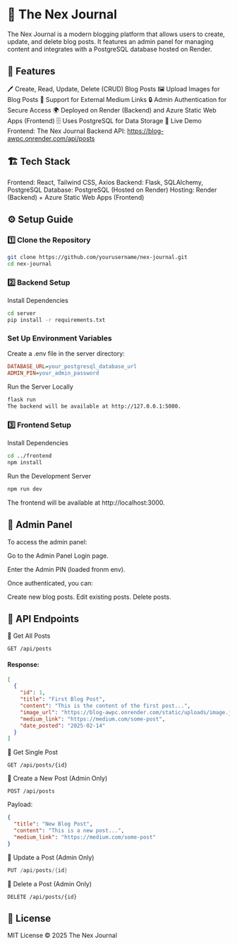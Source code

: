 # 📝 The Nex Journal
The Nex Journal is a modern blogging platform that allows users to create, update, and delete blog posts. It features an admin panel for managing content and integrates with a PostgreSQL database hosted on Render.

## 🌟 Features
🖊️ Create, Read, Update, Delete (CRUD) Blog Posts
🖼️ Upload Images for Blog Posts
🔗 Support for External Medium Links
🔒 Admin Authentication for Secure Access
🌍 Deployed on Render (Backend) and Azure Static Web Apps (Frontend)
🗄️ Uses PostgreSQL for Data Storage
🚀 Live Demo
Frontend: The Nex Journal
Backend API: https://blog-awpc.onrender.com/api/posts

## 🏗️ Tech Stack
Frontend: React, Tailwind CSS, Axios
Backend: Flask, SQLAlchemy, PostgreSQL
Database: PostgreSQL (Hosted on Render)
Hosting: Render (Backend) + Azure Static Web Apps (Frontend)

## ⚙️ Setup Guide
### 1️⃣ Clone the Repository
```bash
git clone https://github.com/yourusername/nex-journal.git
cd nex-journal
```

### 2️⃣ Backend Setup
Install Dependencies
```bash
cd server
pip install -r requirements.txt
```

### Set Up Environment Variables
Create a .env file in the server directory:

```ini
DATABASE_URL=your_postgresql_database_url
ADMIN_PIN=your_admin_password
```
Run the Server Locally
```bash
flask run
The backend will be available at http://127.0.0.1:5000.
```

### 3️⃣ Frontend Setup
Install Dependencies
```bash
cd ../frontend
npm install
```
Run the Development Server
```bash
npm run dev
```
The frontend will be available at http://localhost:3000.

## 🔑 Admin Panel
To access the admin panel:

Go to the Admin Panel Login page.

Enter the Admin PIN (loaded fronm env).

Once authenticated, you can:

Create new blog posts.
Edit existing posts.
Delete posts.

## 📖 API Endpoints
🔹 Get All Posts
```http
GET /api/posts
```
#### Response:

```json
[
  {
    "id": 1,
    "title": "First Blog Post",
    "content": "This is the content of the first post...",
    "image_url": "https://blog-awpc.onrender.com/static/uploads/image.jpg",
    "medium_link": "https://medium.com/some-post",
    "date_posted": "2025-02-14"
  }
]
```
🔹 Get Single Post
```http
GET /api/posts/{id}
```
🔹 Create a New Post (Admin Only)
```http
POST /api/posts
```
Payload:

```json
{
  "title": "New Blog Post",
  "content": "This is a new post...",
  "medium_link": "https://medium.com/some-post"
}
```
🔹 Update a Post (Admin Only)
```h
PUT /api/posts/{id}
```
🔹 Delete a Post (Admin Only)
```http
DELETE /api/posts/{id}
```

## 📜 License
MIT License © 2025 The Nex Journal
